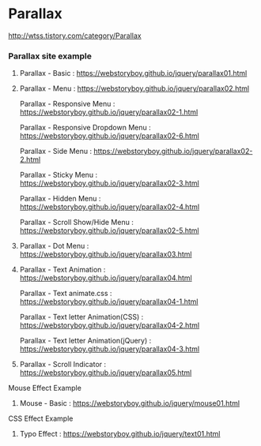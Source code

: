 # Parallax

http://wtss.tistory.com/category/Parallax

<h3>Parallax site example</h3>

1. Parallax - Basic : https://webstoryboy.github.io/jquery/parallax01.html

2. Parallax - Menu : https://webstoryboy.github.io/jquery/parallax02.html

   Parallax - Responsive Menu : https://webstoryboy.github.io/jquery/parallax02-1.html 
   
   Parallax - Responsive Dropdown Menu : https://webstoryboy.github.io/jquery/parallax02-6.html 
   
   Parallax - Side Menu : https://webstoryboy.github.io/jquery/parallax02-2.html 
   
   Parallax - Sticky Menu : https://webstoryboy.github.io/jquery/parallax02-3.html 
   
   Parallax - Hidden Menu : https://webstoryboy.github.io/jquery/parallax02-4.html 
   
   Parallax - Scroll Show/Hide Menu : https://webstoryboy.github.io/jquery/parallax02-5.html 
   
3. Parallax - Dot Menu : https://webstoryboy.github.io/jquery/parallax03.html

4. Parallax - Text Animation : https://webstoryboy.github.io/jquery/parallax04.html

   Parallax - Text animate.css : https://webstoryboy.github.io/jquery/parallax04-1.html
   
   Parallax - Text letter Animation(CSS) : https://webstoryboy.github.io/jquery/parallax04-2.html
   
   Parallax - Text letter Animation(jQuery) : https://webstoryboy.github.io/jquery/parallax04-3.html

5. Parallax - Scroll Indicator : https://webstoryboy.github.io/jquery/parallax05.html


Mouse Effect Example

1. Mouse -  Basic : https://webstoryboy.github.io/jquery/mouse01.html


CSS Effect Example

1. Typo Effect : https://webstoryboy.github.io/jquery/text01.html
